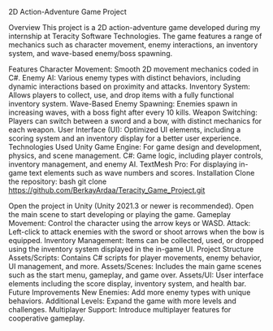 2D Action-Adventure Game Project

Overview
This project is a 2D action-adventure game developed during my internship at Teracity Software Technologies. The game features a range of mechanics such as character movement, enemy interactions, an inventory system, and wave-based enemy/boss spawning.

Features
Character Movement: Smooth 2D movement mechanics coded in C#.
Enemy AI: Various enemy types with distinct behaviors, including dynamic interactions based on proximity and attacks.
Inventory System: Allows players to collect, use, and drop items with a fully functional inventory system.
Wave-Based Enemy Spawning: Enemies spawn in increasing waves, with a boss fight after every 10 kills.
Weapon Switching: Players can switch between a sword and a bow, with distinct mechanics for each weapon.
User Interface (UI): Optimized UI elements, including a scoring system and an inventory display for a better user experience.
Technologies Used
Unity Game Engine: For game design and development, physics, and scene management.
C#: Game logic, including player controls, inventory management, and enemy AI.
TextMesh Pro: For displaying in-game text elements such as wave numbers and scores.
Installation
Clone the repository:
bash
git clone https://github.com/BerkayArdaa/Teracity_Game_Project.git

Open the project in Unity (Unity 2021.3 or newer is recommended).
Open the main scene to start developing or playing the game.
Gameplay
Movement: Control the character using the arrow keys or WASD.
Attack: Left-click to attack enemies with the sword or shoot arrows when the bow is equipped.
Inventory Management: Items can be collected, used, or dropped using the inventory system displayed in the in-game UI.
Project Structure
Assets/Scripts: Contains C# scripts for player movements, enemy behavior, UI management, and more.
Assets/Scenes: Includes the main game scenes such as the start menu, gameplay, and game over.
Assets/UI: User interface elements including the score display, inventory system, and health bar.
Future Improvements
New Enemies: Add more enemy types with unique behaviors.
Additional Levels: Expand the game with more levels and challenges.
Multiplayer Support: Introduce multiplayer features for cooperative gameplay.
